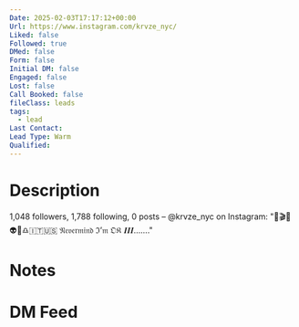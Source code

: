 ```yaml
---
Date: 2025-02-03T17:17:12+00:00
Url: https://www.instagram.com/krvze_nyc/
Liked: false
Followed: true
DMed: false
Form: false
Initial DM: false
Engaged: false
Lost: false
Call Booked: false
fileClass: leads
tags:
  - lead
Last Contact: 
Lead Type: Warm
Qualified: 
---
```

# Description
1,048 followers, 1,788 following, 0 posts – @krvze_nyc on Instagram: "📸🎬🎶👽🚀♎️🇮🇹🇺🇸
𝔑𝔢𝔳𝔢𝔯𝔪𝔦𝔫𝔡 ℑ’𝔪 𝔒𝔎 𝑰𝑰𝑰……."
# Notes

# DM Feed